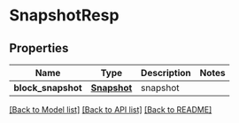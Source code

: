 # SnapshotResp

## Properties
Name | Type | Description | Notes
------------ | ------------- | ------------- | -------------
**block_snapshot** | [**Snapshot**](Snapshot.md) | snapshot | 

[[Back to Model list]](../README.md#documentation-for-models) [[Back to API list]](../README.md#documentation-for-api-endpoints) [[Back to README]](../README.md)


